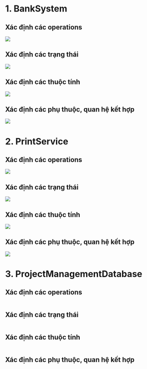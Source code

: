 # 1. BankSystem
## Xác định các operations
![](https://www.planttext.com/api/plantuml/png/Z9B1JeGm48RlF4Mp9qpa1JYOLV6mbyr6ds3e3jXiso7ji0anFfa77ybNi4MKGZZ8XUdCt_xVJ_dw-Dnx1iUzqPc_A2iSUSoa1k_50zZB8rbsf3KwyPQ9yUaSIVJ-14CSv1qCyXNbfHIdgRefHKsa4UoquufEDKCyha86fNrUX_fW6of7arWv0wp89dlViuJZ1TrLILn3LDYHLxm1SIl-up7nWLPdO7ocdfLjZxsfqUKkNPN2imkhBRvVop-u5ldUK6yv3_964_0yg89FRCVtt7qodQO1yL35cRAyJ9_0foPnT0GpdlU3bm186GccB1k2PTXP48nN5ryKTuixACMkz-XtMTgaefW_H510spfiGyWDtJhIIhv7Uux_upS0003__mC0)



## Xác định các trạng thái
![](https://www.planttext.com/api/plantuml/png/N951Ri8m44NtFiM8LOl41RAeK845EoGGcweBAqpG23EEPcmapjP5ZzGhr4xY968t__ydpn_vx-TthS5AY7Tdz4OCuXLDiWB2uYIMrTQ1FCEUAL1oBmkmEgc2Vbg-mHQ39QTmHg661hI8GXx4rwXAV4rywvL2Xqrs0JV-tZfCE-0OwvmrqRbd1uzHONSYNc37jOySK8RLdMlCr_8RLgkFMUbnwlpI42fuvF4vtF7sRiOeSxFc5RIz64v8w2pDyDI-0ktxlo9zwGgQj2mAcbxd93KsqmF5MIDVyZ_z0m00__y30000)
## Xác định các thuộc tính
![](https://www.planttext.com/api/plantuml/png/V5DBRi8m4Dtd51OhAZKNoA82H1Ti42gvmCGPm2As8t-eKDMJTT4ZzGeT1nESD6eMaJplpPldcV7Fr_V2EZ3EooQpPw6OqHOpte2rR0TNVa9-PXyPeozd8BLNhc27HeEBiHeS5cnD_nX0sJRwYhXP5qoe6usn8xfbbpr_IlCx82I7S2_IHLzxdO05fSyi6bk1Ec_KGHi9JcZL-wielWL9VgmpGXtljZaFbRTULcX6cD7UqMaIgmmeVbhMjK5h1rXdS1Mh1NjZR9cMd2AyfNMd2AkqU4Becr0ImG8VDC0zOg7zWzlGc9stew0J4WcGxQtx9HqV5ifKRShZlfESGigxxdskYR9lmyx4N8Nl-u4nub-qg8V3tgEv28xndeorHdDgIs9mtiPbBVgrVUxs8Un9CTuOAfBaHj4BD28u2zmrEX2DdV-dK6dT8AZWDFMey_pnSWesynRjx0zZlCAJn3n_6OoPIDmWMIJU0bKT7kql0000__y30000)

## Xác định các phụ thuộc, quan hệ kết hợp
![](https://www.planttext.com/api/plantuml/png/Z99BReCm48Rtd6AK5PMg7C2BAchPT1D5pGa6CwGMneCy9XAgUh8kUgHUeHW10f9AzS8Qp-l_nlRFr_T10lhGrZQHoZZmB9Gqg2ky43oZgywT1AhX8m7G5aK6vmkxuDbQyaCWhiQp9f4JTZ6GDjZfTzALWjDeFIZ8cIsX6okkv4tPnNOP1JHMqhotNrt9QX29bgyn67QhsizanN8cVpMQjY0PDImct05vXF_f38neJO61thWDnbsERPsJJ_tof422xqz_CKwoCo3MtBgWeBICOVH53GLPlzyEkE2RUyG9ZbZJ93wrrZhsNeEDiRlGWrgljtdK_VvfTRSATgsGx9AbCoRDm_KP1JNa2W5sjtdREJRfXzwAN_0N003__mC0)

# 2. PrintService
## Xác định các operations
![](https://www.planttext.com/api/plantuml/png/b9InJiCm48RtFCMf2s7e2sH0bTe5n53H9t3TKnEIs9RjLAfGduG98HOan4w63dsIF06lmCLDshW9I6I9S_UTx_TlEz_bVc8iqxR8iy2aYG0j3GQAyPIj4UOw4NQ1UfDmN6oDnHoUWW3ekOBfuOL3LfNF2dXy-12nY_EC6NEicqfXjSmor5G4fqVLkJdRyXXv6gfc444RkevW8vFLPSK3AgbjgDqhWkDdd-LCSCnS__1HBczd4T2GkAMK6JBXq5rmgRLPeoVK-UAoTt8PhYGlSXJKUjQCQD8ssnLGhy75KIyiiuK92JIM8kjXdVNi_v1Ak2VpNEfhfyu3VTsYmjzyynAxWPrMSLM-WTLL-ThHrJhYwMeDwukpMuL3bj1vSGPtCltb3vqcrFqccUJC9b8CUp1iZfjiUAVxhjmdXtS1QVMrjx1EglAJ0JyPvPZBMp0Ut_YdBO9HOT2CpdIREQ7rRXF6DJBxDqaD2CoPe8lR1UiPQkYqIKGfBJaQltKZqCSeJimkcA1OrR-87m000F__0m00)
## Xác định các trạng thái
![](https://www.planttext.com/api/plantuml/png/N98zJWGn38NxdCBQQXTfHJy5MecVWcfPa2WGHSWO536Jx3e94cUZu4XSWJY9PmQwFBzlRBzCVhw-To5gYcaSL7Yt3iW7L4zdpx3TNi2Zjj6wDwKo4n5MJSEh9xZo9eteuWfqcC36YGS7D6W_i2-G2A7k4YRiIxCzsTQf5WNPapSO0i_yCs-kpsJka7Mpgn3pqe_70MFROr9YNnDvAbOvAIKv-GvaQ-Y0wb4sMM_KP3BPydHmuaFPuTQ_PAePp2m2TL1kVgvaSc5NkkPW5bt_u4i1gP3DOcvAbC4Z6_V9S9__N8adp8ssGoBCJ2qlVdZ96kbplO5pCDeP76gIUH3J-PailcMrorloK_e5003__mC0)
## Xác định các thuộc tính
![](https://www.planttext.com/api/plantuml/png/X5InZjD04Etz5QDh24L-m0KwwTnmEgH0xWSscvMpUBrhlEj8KNG5eg2WeQSXGWW98T5S5GjTuViHVm6_mEp6TknuSxYnFVDcTjwRsVbRFbngGt9Jf2BG2PUGAys2ZD24n0ncEPTcpl8rfso-qOQbi0q2mESPtDJbbmmYHOkKIGDJU5NTWwdtty1KNpa8NfSV2w3r_eS4BbqG5KJhOyZM6UqpXMLZV1c5Y3OzZzbaB0Hji9IuPwPA6iIFF00nCr6NRV9ycC-vRp6bTVX2hmvvJzntGzPEbskrm3fU5qXPWgZ-0AtkPGnhIvmEANVuFkMtQZ5cYyqmXVRmDJnbw4op429Ys2t-3Wk_jkcyTESkfvUmwxtrh1LVzkoKICh4mE6JWENzlgVLRkFXZQ0-xUnW6rCNYXB3bVIGFwEAOpThytcvtpH9pxNx2MrSePDsCCDkRlydIdDViEoeBZ_H5Qphyhj7bnQtFUr7Eot-irllg5jTs76m4BvGIZ0Y--WLeqcZcfU-ZvIz5haImdNyyJFE-Fi2aXM-FqXuLrGxC7drIwuyF7kXsrDvPsJZofbapGVoQxx6G-aYth1CuSZcxXN2uVVS0Blpp-lH4RsgTXGtLlLJGbBl7mp4IEmtmHjjxLO51nmfCNqnR6K85vG8eI-Ey6uQMgnT0uXBYSGD-oGIJx09LPeMakCO3z1k-o2oswO8pN95cTO3N5Fc48PsnDm5bqmkxUR_1m00__y30000)
## Xác định các phụ thuộc, quan hệ kết hợp
![](https://www.planttext.com/api/plantuml/png/V5GnRi8m5Drp2gjBqo4S80D28WjL1rIuW36_r4riHxQ3X2eEqIDqxH7AmC19E46lq1ydWOGuP8dZz_p-U_6t_mx7YR5Ksq9aWKcv95eP27BAKhe1CjTSsWNeBMUms1aBWdm60S67PTIO2fygQRNACj08aikJbzYSxjWxi3JCwq5Ccgcdc6mLNz-kU8LSQHjgzuf9zTddCYePPAv--A5MioGcE4JUIgaCg7JKVSzhdQLZrELtwBDQXMl52W4IIoVr24KRr6-WN3ReeMQNYHqPzC9IMvWGUSRYp6R0AggsR4RaMg4rQPnMHwa2B1U0eCWn1xMmnC-MdGsKyhEaDD4MT8ZNN-jNXKExqG7wWJhz4LMx3RgVALECMgwa9zL0N6TxtkXvGxtKejvOzqCxe_w-yATj29supVf-NhlBmPELuR5ozNnsaukQD-qI9OUIJYjTV_yzakdfcn5nFdnnal7JZoJf-VTOoT-Uzj5et3rLCNae39Y7Axj1ecXyxMga2IhnVhdBn098P4g8GdBSl0wxb2dBNturKZMyWGPin3QnjjdckVr4pZwOW5oN5zy_0000__y30000)
# 3. ProjectManagementDatabase

## Xác định các operations
![]()
## Xác định các trạng thái
![]()
## Xác định các thuộc tính
![]()
## Xác định các phụ thuộc, quan hệ kết hợp
![]()
